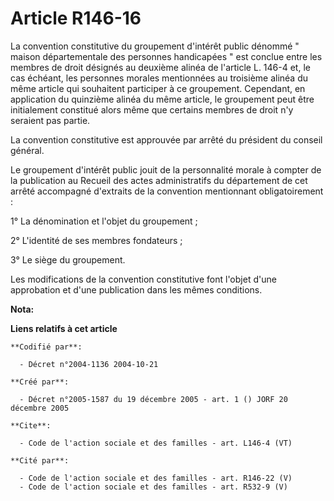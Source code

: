 # Article R146-16

La convention constitutive du groupement d'intérêt public dénommé " maison départementale des personnes handicapées " est
conclue entre les membres de droit désignés au deuxième alinéa de l'article L. 146-4 et, le cas échéant, les personnes
morales mentionnées au troisième alinéa du même article qui souhaitent participer à ce groupement. Cependant, en application
du quinzième alinéa du même article, le groupement peut être initialement constitué alors même que certains membres de droit
n'y seraient pas partie. 

La convention constitutive est approuvée par arrêté du président du conseil général. 

Le groupement d'intérêt public jouit de la personnalité morale à compter de la publication au Recueil des actes
administratifs du département de cet arrêté accompagné d'extraits de la convention mentionnant obligatoirement : 

1° La dénomination et l'objet du groupement ; 

2° L'identité de ses membres fondateurs ; 

3° Le siège du groupement. 

Les modifications de la convention constitutive font l'objet d'une approbation et d'une publication dans les mêmes
conditions.

**Nota:**



**Liens relatifs à cet article**

	**Codifié par**:

	  - Décret n°2004-1136 2004-10-21

	**Créé par**:

	  - Décret n°2005-1587 du 19 décembre 2005 - art. 1 () JORF 20 décembre 2005

	**Cite**:

	  - Code de l'action sociale et des familles - art. L146-4 (VT)

	**Cité par**:

	  - Code de l'action sociale et des familles - art. R146-22 (V)
	  - Code de l'action sociale et des familles - art. R532-9 (V)
